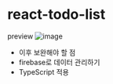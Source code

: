 # react-todo-list

preview
![image](https://user-images.githubusercontent.com/26318691/119004295-6476bb80-b9c9-11eb-87da-4fef6a37efea.png)

- 이후 보완해야 할 점
 - firebase로 데이터 관리하기
 - TypeScript 적용

